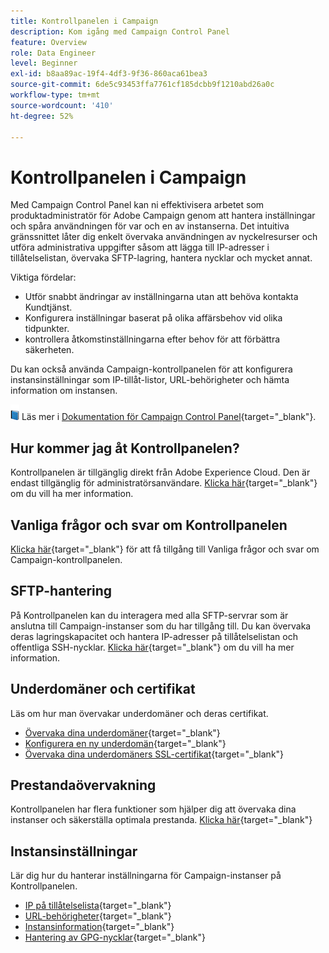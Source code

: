 ```yaml
---
title: Kontrollpanelen i Campaign
description: Kom igång med Campaign Control Panel
feature: Overview
role: Data Engineer
level: Beginner
exl-id: b8aa89ac-19f4-4df3-9f36-860aca61bea3
source-git-commit: 6de5c93453ffa7761cf185dcbb9f1210abd26a0c
workflow-type: tm+mt
source-wordcount: '410'
ht-degree: 52%

---
```


# Kontrollpanelen i Campaign

Med Campaign Control Panel kan ni effektivisera arbetet som produktadministratör för Adobe Campaign genom att hantera inställningar och spåra användningen för var och en av instanserna. Det intuitiva gränssnittet låter dig enkelt övervaka användningen av nyckelresurser och utföra administrativa uppgifter såsom att lägga till IP-adresser i tillåtelselistan, övervaka SFTP-lagring, hantera nycklar och mycket annat.

Viktiga fördelar:

* Utför snabbt ändringar av inställningarna utan att behöva kontakta Kundtjänst.
* Konfigurera inställningar baserat på olika affärsbehov vid olika tidpunkter.
* kontrollera åtkomstinställningarna efter behov för att förbättra säkerheten.

Du kan också använda Campaign-kontrollpanelen för att konfigurera instansinställningar som IP-tillåt-listor, URL-behörigheter och hämta information om instansen.

![](../assets/do-not-localize/book.png) Läs mer i [Dokumentation för Campaign Control Panel](https://experienceleague.adobe.com/docs/control-panel/using/control-panel-home.html?lang=sv){target=&quot;_blank&quot;}.

## Hur kommer jag åt Kontrollpanelen?

Kontrollpanelen är tillgänglig direkt från Adobe Experience Cloud. Den är endast tillgänglig för administratörsanvändare. [Klicka här](https://experienceleague.adobe.com/docs/control-panel/using/discover-control-panel/accessing-control-panel.html?lang=sv){target=&quot;_blank&quot;} om du vill ha mer information.

## Vanliga frågor och svar om Kontrollpanelen

[Klicka här](https://experienceleague.adobe.com/docs/control-panel/using/faq.html?lang=en#control-panel){target=&quot;_blank&quot;} för att få tillgång till Vanliga frågor och svar om Campaign-kontrollpanelen.

## SFTP-hantering

På Kontrollpanelen kan du interagera med alla SFTP-servrar som är anslutna till Campaign-instanser som du har tillgång till. Du kan övervaka deras lagringskapacitet och hantera IP-adresser på tillåtelselistan och offentliga SSH-nycklar. [Klicka här](https://experienceleague.adobe.com/docs/control-panel/using/sftp-management/about-sftp-management.html?lang=sv#sftp-management){target=&quot;_blank&quot;} om du vill ha mer information.

## Underdomäner och certifikat

Läs om hur man övervakar underdomäner och deras certifikat.

* [Övervaka dina underdomäner](https://experienceleague.adobe.com/docs/control-panel/using/subdomains-and-certificates/monitoring-subdomains.html){target=&quot;_blank&quot;}
* [Konfigurera en ny underdomän](https://experienceleague.adobe.com/docs/control-panel/using/subdomains-and-certificates/setting-up-new-subdomain.html){target=&quot;_blank&quot;}
* [Övervaka dina underdomäners SSL-certifikat](https://experienceleague.adobe.com/docs/control-panel/using/subdomains-and-certificates/monitoring-ssl-certificates.html){target=&quot;_blank&quot;}

## Prestandaövervakning

Kontrollpanelen har flera funktioner som hjälper dig att övervaka dina instanser och säkerställa optimala prestanda. [Klicka här](https://experienceleague.adobe.com/docs/control-panel/using/performance-monitoring/about-performance-monitoring.html?lang=sv){target=&quot;_blank&quot;}


## Instansinställningar

Lär dig hur du hanterar inställningarna för Campaign-instanser på Kontrollpanelen.
* [IP på tillåtelselista](https://experienceleague.adobe.com/docs/control-panel/using/instances-settings/ip-allow-listing-instance-access.html){target=&quot;_blank&quot;}
* [URL-behörigheter](https://experienceleague.adobe.com/docs/control-panel/using/instances-settings/url-permissions.html){target=&quot;_blank&quot;}
* [Instansinformation](https://experienceleague.adobe.com/docs/control-panel/using/instances-settings/instance-details.html){target=&quot;_blank&quot;}
* [Hantering av GPG-nycklar](https://experienceleague.adobe.com/docs/control-panel/using/instances-settings/gpg-keys-management.html){target=&quot;_blank&quot;}

